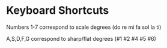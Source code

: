 # Keyboard Shortcuts

Numbers 1-7 correspond to scale degrees (do re mi fa sol la ti)

A,S,D,F,G correspond to sharp/flat degrees (#1 #2 #4 #5 #6) 